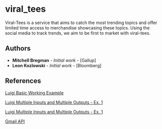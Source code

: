 # viral_tees

Viral-Tees is a service that aims to catch the most trending topics and offer limited time access to merchandise showcasing these topics. Using the social media to track trends, we aim to be first to market with viral-tees.

## Authors

* **Mitchell Bregman** - *Initial work* - [Gallup]
* **Leon Kozlowski** - *Initial work* - [Bloomberg]


## References

[Luigi Basic Working Example](https://marcobonzanini.com/2015/10/24/building-data-pipelines-with-python-and-luigi/)

[Luigi Multiple Inputs and Multiple Outputs - Ex. 1](https://bionics.it/posts/luigi-tutorial)

[Luigi Multiple Inputs and Multiple Outputs - Ex. 1](http://rjbaxley.com/posts/2016/03/13/parallel_jobs_in_luigi.html)

[Gmail API](https://developers.google.com/gmail/api/guides/sending)
